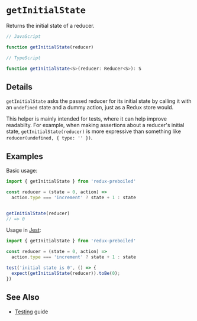 # `getInitialState`

Returns the initial state of a reducer.

```js
// JavaScript

function getInitialState(reducer)
```

```ts
// TypeScript

function getInitialState<S>(reducer: Reducer<S>): S
```

## Details

`getInitialState` asks the passed reducer for its initial state by calling it
with an `undefined` state and a dummy action, just as a Redux store would.

This helper is mainly intended for tests, where it can help improve
readabilty. For example, when making assertions about a reducer's initial
state, `getInitialState(reducer)` is more expressive than something like
`reducer(undefined, { type: '' })`.

## Examples

Basic usage:

```js
import { getInitialState } from 'redux-preboiled'

const reducer = (state = 0, action) =>
  action.type === 'increment' ? state + 1 : state


getInitialState(reducer)
// => 0
```

Usage in [Jest][jest]:

```js
import { getInitialState } from 'redux-preboiled'

const reducer = (state = 0, action) =>
  action.type === 'increment' ? state + 1 : state

test('initial state is 0', () => {
  expect(getInitialState(reducer)).toBe(0);
})
```

## See Also

- [Testing](../guides/testing.md) guide

[jest]: https://jestjs.io/
